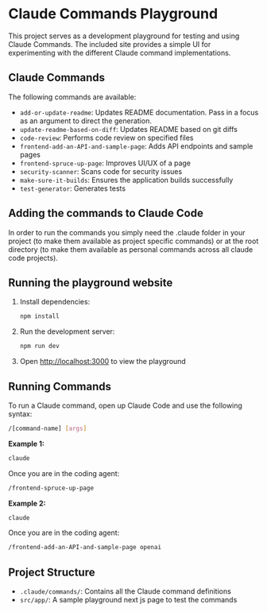 # Claude Commands Playground

This project serves as a development playground for testing and using Claude Commands. The included site provides a simple UI for experimenting with the different Claude command implementations.

## Claude Commands

The following commands are available:

- `add-or-update-readme`: Updates README documentation. Pass in a focus as an argument to direct the generation.
- `update-readme-based-on-diff`: Updates README based on git diffs
- `code-review`: Performs code review on specified files
- `frontend-add-an-API-and-sample-page`: Adds API endpoints and sample pages
- `frontend-spruce-up-page`: Improves UI/UX of a page
- `security-scanner`: Scans code for security issues
- `make-sure-it-builds`: Ensures the application builds successfully
- `test-generator`: Generates tests


## Adding the commands to Claude Code
In order to run the commands you simply need the .claude folder in your project (to make them available as project specific commands) or at the root directory (to make them available as personal commands across all claude code projects).


## Running the playground website
1. Install dependencies:
   ```bash
   npm install
   ```

2. Run the development server:
   ```bash
   npm run dev
   ```

3. Open [http://localhost:3000](http://localhost:3000) to view the playground


## Running Commands

To run a Claude command, open up Claude Code and use the following syntax:

```bash
/[command-name] [args]
```

**Example 1:**
```bash
claude 
```

Once you are in the coding agent:

```bash
/frontend-spruce-up-page
```

**Example 2:**
```bash
claude 
```

Once you are in the coding agent:

```bash
/frontend-add-an-API-and-sample-page openai
```



## Project Structure

- `.claude/commands/`: Contains all the Claude command definitions
- `src/app/`: A sample playground next js page to test the commands